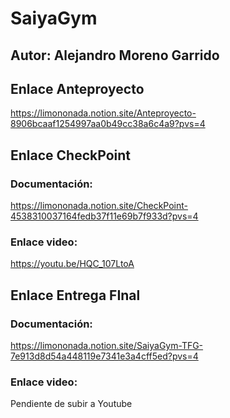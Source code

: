 # SaiyaGym

## Autor: Alejandro Moreno Garrido

## Enlace Anteproyecto
https://limononada.notion.site/Anteproyecto-8906bcaaf1254997aa0b49cc38a6c4a9?pvs=4

## Enlace CheckPoint

### Documentación:
https://limononada.notion.site/CheckPoint-4538310037164fedb37f11e69b7f933d?pvs=4

### Enlace video:
https://youtu.be/HQC_107LtoA

## Enlace Entrega FInal

### Documentación:
https://limononada.notion.site/SaiyaGym-TFG-7e913d8d54a448119e7341e3a4cff5ed?pvs=4

### Enlace video:

Pendiente de subir a Youtube
